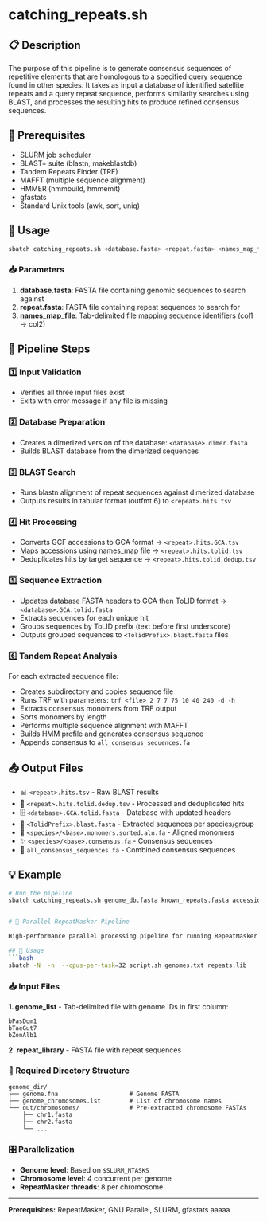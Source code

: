 # catching_repeats.sh 
## 📋 Description

The purpose of this pipeline is to generate consensus sequences of repetitive elements that are homologous to a specified query sequence found in other species. It takes as input a database of identified satellite repeats and a query repeat sequence, performs similarity searches using BLAST, and processes the resulting hits to produce refined consensus sequences. 

## 🔧 Prerequisites

- SLURM job scheduler
- BLAST+ suite (blastn, makeblastdb)
- Tandem Repeats Finder (TRF)
- MAFFT (multiple sequence alignment)
- HMMER (hmmbuild, hmmemit)
- gfastats
- Standard Unix tools (awk, sort, uniq)

## 🚀 Usage
```bash
sbatch catching_repeats.sh <database.fasta> <repeat.fasta> <names_map_file>
```

### 📥 Parameters

1. **database.fasta**: FASTA file containing genomic sequences to search against
2. **repeat.fasta**: FASTA file containing repeat sequences to search for  
3. **names_map_file**: Tab-delimited file mapping sequence identifiers (col1 → col2)

## 🔄 Pipeline Steps

### 1️⃣ Input Validation

- Verifies all three input files exist
- Exits with error message if any file is missing

### 2️⃣ Database Preparation

- Creates a dimerized version of the database: `<database>.dimer.fasta`
- Builds BLAST database from the dimerized sequences

### 3️⃣ BLAST Search

- Runs blastn alignment of repeat sequences against dimerized database
- Outputs results in tabular format (outfmt 6) to `<repeat>.hits.tsv`

### 4️⃣ Hit Processing

- Converts GCF accessions to GCA format → `<repeat>.hits.GCA.tsv`
- Maps accessions using names_map file → `<repeat>.hits.tolid.tsv`  
- Deduplicates hits by target sequence → `<repeat>.hits.tolid.dedup.tsv`

### 5️⃣ Sequence Extraction

- Updates database FASTA headers to GCA then ToLID format → `<database>.GCA.tolid.fasta`
- Extracts sequences for each unique hit
- Groups sequences by ToLID prefix (text before first underscore)
- Outputs grouped sequences to `<TolidPrefix>.blast.fasta` files

### 6️⃣ Tandem Repeat Analysis

For each extracted sequence file:

- Creates subdirectory and copies sequence file
- Runs TRF with parameters: `trf <file> 2 7 7 75 10 40 240 -d -h`
- Extracts consensus monomers from TRF output
- Sorts monomers by length
- Performs multiple sequence alignment with MAFFT
- Builds HMM profile and generates consensus sequence
- Appends consensus to `all_consensus_sequences.fa`

## 📤 Output Files

- 📊 `<repeat>.hits.tsv` - Raw BLAST results
- 🧹 `<repeat>.hits.tolid.dedup.tsv` - Processed and deduplicated hits
- 🗄️ `<database>.GCA.tolid.fasta` - Database with updated headers
- 🧬 `<TolidPrefix>.blast.fasta` - Extracted sequences per species/group
- 📐 `<species>/<base>.monomers.sorted.aln.fa` - Aligned monomers
- ✨ `<species>/<base>.consensus.fa` - Consensus sequences
- 🎯 `all_consensus_sequences.fa` - Combined consensus sequences

## 💡 Example
```bash
# Run the pipeline
sbatch catching_repeats.sh genome_db.fasta known_repeats.fasta accession_map.txt


# 🧬 Parallel RepeatMasker Pipeline

High-performance parallel processing pipeline for running RepeatMasker on multiple genomes and chromosomes simultaneously.

## 🚀 Usage
```bash
sbatch -N  -n  --cpus-per-task=32 script.sh genomes.txt repeats.lib
```
### 📥 Input Files

**1. genome_list** - Tab-delimited file with genome IDs in first column:
```
bPasDom1
bTaeGut7
bZonAlb1
```

**2. repeat_library** - FASTA file with repeat sequences

### 📁 Required Directory Structure
```
genome_dir/
├── genome.fna                    # Genome FASTA
├── genome_chromosomes.lst        # List of chromosome names
└── out/chromosomes/              # Pre-extracted chromosome FASTAs
    ├── chr1.fasta
    ├── chr2.fasta
    └── ...
```
### 🎛️ Parallelization

- **Genome level**: Based on `$SLURM_NTASKS`
- **Chromosome level**: 4 concurrent per genome
- **RepeatMasker threads**: 8 per chromosome

---

**Prerequisites:** RepeatMasker, GNU Parallel, SLURM, gfastats
aaaaa
